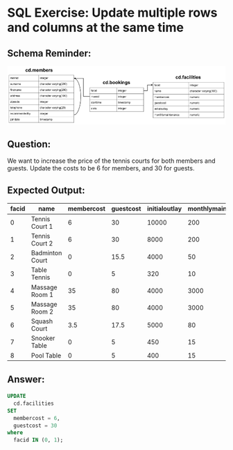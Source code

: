 # SQL Exercise: Update multiple rows and columns at the same time

## Schema Reminder:

![Schema Diagram](../__resources/image.png)

## Question:

We want to increase the price of the tennis courts for both members and guests. Update the costs to be 6 for members, and 30 for guests.

## Expected Output:

| facid | name            | membercost | guestcost | initialoutlay | monthlymaintenance |
| ----- | --------------- | ---------- | --------- | ------------- | ------------------ |
| 0     | Tennis Court 1  | 6          | 30        | 10000         | 200                |
| 1     | Tennis Court 2  | 6          | 30        | 8000          | 200                |
| 2     | Badminton Court | 0          | 15.5      | 4000          | 50                 |
| 3     | Table Tennis    | 0          | 5         | 320           | 10                 |
| 4     | Massage Room 1  | 35         | 80        | 4000          | 3000               |
| 5     | Massage Room 2  | 35         | 80        | 4000          | 3000               |
| 6     | Squash Court    | 3.5        | 17.5      | 5000          | 80                 |
| 7     | Snooker Table   | 0          | 5         | 450           | 15                 |
| 8     | Pool Table      | 0          | 5         | 400           | 15                 |

## Answer:

```sql
UPDATE
  cd.facilities
SET
  membercost = 6,
  guestcost = 30
where
  facid IN (0, 1);
```
